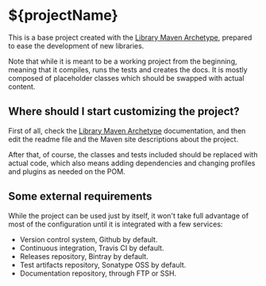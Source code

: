 # ${projectName}

This is a base project created with the [Library Maven Archetype][library-archetype], prepared to ease the development of new libraries.

Note that while it is meant to be a working project from the beginning, meaning that it compiles, runs the tests and creates the docs. It is mostly composed of placeholder classes which should be swapped with actual content.

## Where should I start customizing the project?

First of all, check the [Library Maven Archetype][library-archetype] documentation, and then edit the readme file and the Maven site descriptions about the project.

After that, of course, the classes and tests included should be replaced with actual code, which also means adding dependencies and changing profiles and plugins as needed on the POM.

## Some external requirements

While the project can be used just by itself, it won't take full advantage of most of the configuration until it is integrated with a few services:

- Version control system, Github by default.
- Continuous integration, Travis CI by default.
- Releases repository, Bintray by default.
- Test artifacts repository, Sonatype OSS by default.
- Documentation repository, through FTP or SSH.

[library-archetype]: https://github.com/Bernardo-MG/library-maven-archetype